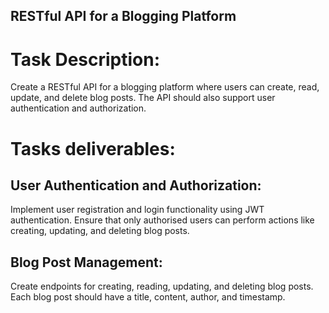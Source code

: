 ## RESTful API for a Blogging Platform

# Task Description: 
Create a RESTful API for a blogging platform where users can create, read, update, and delete blog posts. The API should also support user authentication and authorization.

# Tasks deliverables: 

## User Authentication and Authorization:
Implement user registration and login functionality using JWT authentication.
Ensure that only authorised users can perform actions like creating, updating, and deleting blog posts.

## Blog Post Management:
Create endpoints for creating, reading, updating, and deleting blog posts.
Each blog post should have a title, content, author, and timestamp.
